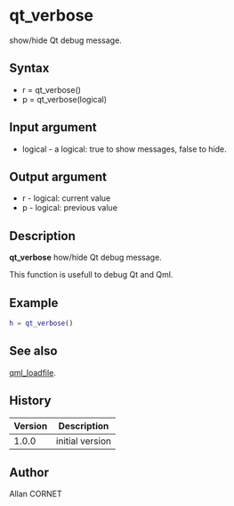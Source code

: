 

# qt_verbose

show/hide Qt debug message.

## Syntax

- r = qt_verbose()
- p = qt_verbose(logical)

## Input argument

 - logical - a logical: true to show messages, false to hide.

## Output argument

 - r - logical: current value
 - p - logical: previous value

## Description


  <p><b>qt_verbose</b> how/hide Qt debug message.</p>
  <p>This function is usefull to debug Qt and Qml.</p>


## Example

```matlab
h = qt_verbose()
```

## See also

[qml_loadfile](../qml_engine/qml_loadfile.md).
## History

|Version|Description|
|------|------|
|1.0.0|initial version|


## Author

Allan CORNET



